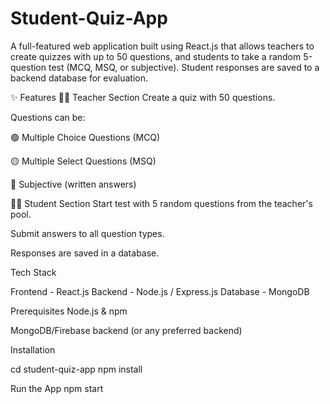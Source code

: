 # Student-Quiz-App
A full-featured web application built using React.js that allows teachers to create quizzes with up to 50 questions, and students to take a random 5-question test (MCQ, MSQ, or subjective). Student responses are saved to a backend database for evaluation.

✨ Features
👩‍🏫 Teacher Section
Create a quiz with 50 questions.

Questions can be:

🟢 Multiple Choice Questions (MCQ)

🟡 Multiple Select Questions (MSQ)

🔵 Subjective (written answers)

👨‍🎓 Student Section
Start test with 5 random questions from the teacher's pool.

Submit answers to all question types.

Responses are saved in a database.

Tech Stack

Frontend - React.js
Backend - Node.js / Express.js 
Database - MongoDB 

Prerequisites
Node.js & npm

MongoDB/Firebase backend (or any preferred backend)

Installation

cd student-quiz-app
npm install

Run the App
npm start







